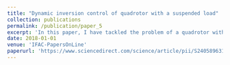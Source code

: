 ```yaml
---
title: "Dynamic inversion control of quadrotor with a suspended load"
collection: publications
permalink: /publication/paper_5
excerpt: 'In this paper, I have tackled the problem of a quadrotor with a suspended load using nonlinear dynamic inversion method. The main purpose of this paper is to present a new dynamics of the UAV-load system using Newton’s law. I applied dynamic inversion control for directing the UAV to the desired coordinates and simultaneously minimizing the sway angle of the suspended mass. I have carried the entire simulation in the inertial frame. My approach is to use an outer loop controller for maintaining the position and an inner loop controller for the desired roll, pitch and yaw rate. I have performed the simulations on MATLAB.'
date: 2018-01-01
venue: 'IFAC-PapersOnLine'
paperurl: 'https://www.sciencedirect.com/science/article/pii/S2405896318301903'
---
```

